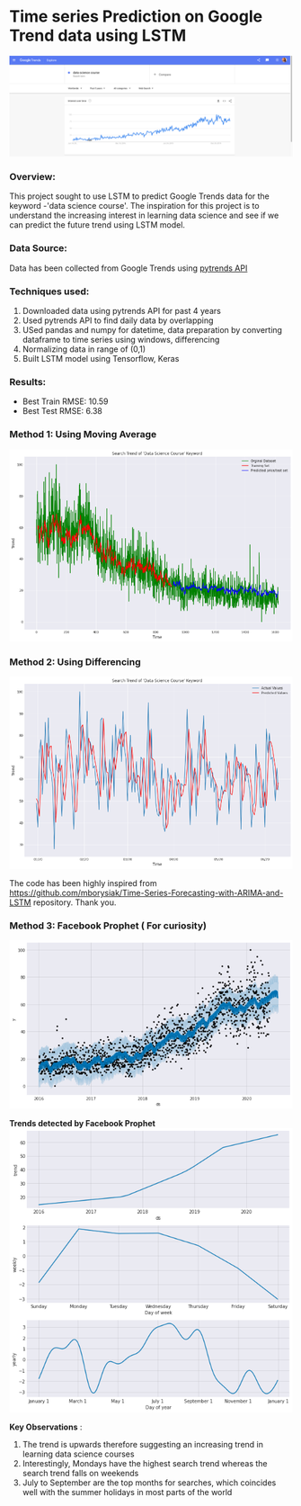 # Time series Prediction on Google Trend data using LSTM
![](https://github.com/yashica95/LSTM-Google-Trend/blob/master/images/google_trend.png)
### Overview:
This project sought to use LSTM to predict Google Trends data for the keyword -'data science course'. The inspiration for this project is to understand the increasing interest in learning data science and see if we can predict the future trend using LSTM model.

### Data Source:
Data has been collected from Google Trends using [pytrends API](https://github.com/GeneralMills/pytrends)

### Techniques used:
1. Downloaded data using pytrends API for past 4 years
2. Used pytrends API to find daily data by overlapping 
3. USed pandas and numpy for datetime, data preparation by converting dataframe to time series using windows, differencing
4. Normalizing data in range of (0,1)
3. Built LSTM model using Tensorflow, Keras 

### Results:
- Best Train RMSE: 10.59
- Best Test RMSE: 6.38
### Method 1: Using Moving Average
![](https://github.com/yashica95/LSTM-Google-Trend/blob/master/images/predictions.png)

### Method 2: Using Differencing
![](https://github.com/yashica95/LSTM-Google-Trend/blob/master/images/prediction_differencing.png)

The code has been highly inspired from https://github.com/mborysiak/Time-Series-Forecasting-with-ARIMA-and-LSTM repository. Thank you. 

### Method 3: Facebook Prophet ( For curiosity) 
![](https://github.com/yashica95/LSTM-Google-Trend/blob/master/images/facebook_prophet_prediction.png)

**Trends detected by Facebook Prophet**
![](https://github.com/yashica95/LSTM-Google-Trend/blob/master/images/facebook_prophet.png)

**Key Observations** :

1. The trend is upwards therefore suggesting an increasing trend in learning data science courses
2. Interestingly, Mondays have the highest search trend whereas the search trend falls on weekends
3. July to September are the top months for searches, which coincides well with the summer holidays in most parts of the world
